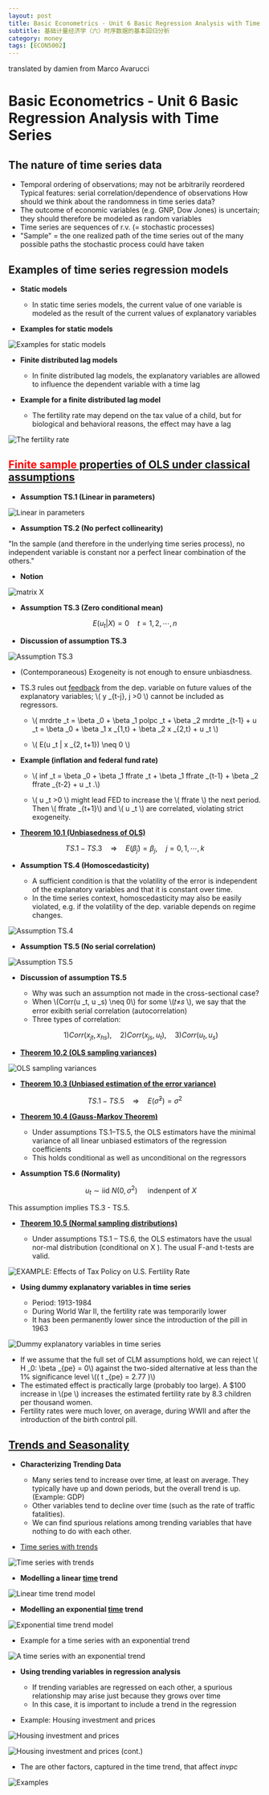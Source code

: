 ```yaml
---
layout: post
title: Basic Econometrics - Unit 6 Basic Regression Analysis with Time Series Data 
subtitle: 基础计量经济学（六）时序数据的基本回归分析
category: money
tags: [ECON5002]
---
```


translated by damien from Marco Avarucci

#  Basic Econometrics - Unit 6 Basic Regression Analysis with Time Series

## The nature of time series data

-   Temporal ordering of observations; may not be arbitrarily reordered
Typical features: serial correlation/dependence of observations
How should we think about the randomness in time series data?
-   The outcome of economic variables (e.g. GNP, Dow Jones) is uncertain; they should therefore be modeled as random variables
-   Time series are sequences of r.v. (= stochastic processes)
-   "Sample" = the one realized path of the time series out of the many possible paths the stochastic process could have taken

##  Examples of time series regression models

-   **Static models**

    -   In static time series models, the current value of one variable is modeled as the result of the current values of explanatory variables

-   **Examples for static models**

![]({{site.url}}/assets/images/2020/ECON5002/staticModel.png "Examples for static models")

-   **Finite distributed lag models**
    -   In finite distributed lag models, the explanatory variables are allowed to influence the dependent variable with a time lag

-   **Example for a finite distributed lag model**
    -   The fertility rate may depend on the tax value of a child, but for biological and behavioral reasons, the effect may have a lag

![]({{site.url}}/assets/images/2020/ECON5002/lagModel.png "The fertility rate")

##   <u><font color=red>Finite sample</font> properties of OLS under classical assumptions</u>

-   **Assumption TS.1 (Linear in parameters)**

![]({{site.url}}/assets/images/2020/ECON5002/linearPara.png "Linear in parameters")

-   **Assumption TS.2 (No perfect collinearity)**

"In the sample (and therefore in the underlying time series process), no independent variable is constant nor a perfect linear combination of the others."

-   **Notion**

![]({{site.url}}/assets/images/2020/ECON5002/matX.png "matrix X")

-   **Assumption TS.3 (Zero conditional mean)**

$$
    E(u _t | X) = 0 \quad t = 1,2, \cdots, n
$$

-   **Discussion of assumption TS.3**

![]({{site.url}}/assets/images/2020/ECON5002/ts3.png "Assumption TS.3")

-   (Contemporaneous) Exogeneity is not enough to ensure unbiasdness.

-   TS.3 rules out <u>feedback</u> from the dep. variable on future values of the explanatory variables; \\( y _{t-j}, j >0 \\) cannot be included as regressors.

    -   \\( mrdrte _t = \beta _0 + \beta _1 polpc _t + \beta _2 mrdrte _{t-1} + u _t = \beta _0 + \beta _1 x _{1,t} + \beta _2 x _{2,t} + u _t \\)

    -   \\( E(u _t | x _{2, t+1}) \neq 0 \\)

- **Example (inflation and federal fund rate)**

    -   \\( inf _t = \beta _0 + \beta _1 ffrate _t + \beta _1 ffrate _{t-1} + \beta _2 ffrate _{t-2} + u _t .\\)

    -   \\( u _t >0 \\) might lead FED to increase the \\( ffrate \\) the next period. Then \\( ffrate _{t+1}\\) and \\( u _t \\)  are correlated, violating strict exogeneity.

- **<u>Theorem 10.1 (Unbiasedness of OLS)</u>**

$$
    TS.1 - TS.3 \quad \Rightarrow \quad E(\hat{\beta} _j) = \beta _j, \quad j = 0,1, \cdots, k
$$

-   **Assumption TS.4 (Homoscedasticity)**


    -   A sufficient condition is that the volatility of the error is independent of the explanatory variables and that it is constant over time.
    -   In the time series context, homoscedasticity may also be easily violated, e.g. if the volatility of the dep. variable depends on regime changes.

![]({{site.url}}/assets/images/2020/ECON5002/ts4.png "Assumption TS.4")

-   **Assumption TS.5 (No serial correlation)**

![]({{site.url}}/assets/images/2020/ECON5002/ts5.png "Assumption TS.5")

-   **Discussion of assumption TS.5**

    -   Why was such an assumption not made in the cross-sectional case?
    -   When \\(Corr(u _t, u _s) \neq 0\\) for some \\(𝑡≠𝑠 \\), we say that the error exibith serial correlation (autocorrelation)
    -   Three types of correlation:

    $$
        1) Corr(x _{jt}, x _{hs}), \quad 
        2) Corr(x _{js}, u _t), \quad
        3) Corr(u _t, u _s)
    $$

-   **<u>Theorem 10.2 (OLS sampling variances)</u>**

![]({{site.url}}/assets/images/2020/ECON5002/olsSampling.png "OLS sampling variances")

-   **<u>Theorem 10.3 (Unbiased estimation of the error variance)</u>**

$$
    TS.1 - TS.5 \quad \Rightarrow \quad E(\hat{\sigma} ^2) = \sigma ^2
$$

-   **<u>Theorem 10.4 (Gauss-Markov Theorem)</u>**
    -   Under assumptions TS.1–TS.5, the OLS estimators have the minimal variance of all linear unbiased estimators of the regression coefficients
    -   This holds conditional as well as unconditional on the regressors

-   **Assumption TS.6 (Normality)</u>**

    $$
        u _t \sim \text{iid} \ N(0, \sigma ^2) \quad \text{ indenpent of } X
    $$

This assumption implies TS.3 - TS.5.

-   **<u>Theorem 10.5 (Normal sampling distributions)</u>**

    -   Under assumptions TS.1 – TS.6, the OLS estimators have the usual nor-mal distribution (conditional on X ). The usual F-and t-tests are valid.

![]({{site.url}}/assets/images/2020/ECON5002/TAXonFertilityRate.png "EXAMPLE: Effects of Tax Policy on U.S. Fertility Rate")

-   **Using dummy explanatory variables in time series**

    -   Period: 1913-1984
    -   During World War II, the fertility rate was temporarily lower
    -   It has been permanently lower since the introduction of the pill in 1963

![]({{site.url}}/assets/images/2020/ECON5002/dummyVarInTS.png "Dummy explanatory variables in time series")

-   If we assume that the full set of CLM assumptions hold, we can reject \\( H _0: \beta _{pe} = 0\\) against the two-sided alternative at less than the 1% significance level \\(( t _{pe} = 2.77 )\\)
-   The estimated effect is practically large (probably too large). A $100 increase in \\(pe \\) increases the estimated fertility rate by 8.3 children per thousand women.
-   Fertility rates were much lover, on average, during WWII and after the introduction of the birth control pill.

## <u>Trends and Seasonality</u>

-   **Characterizing Trending Data**
    -   Many series tend to increase over time, at least on average. They typically have up and down periods, but the overall trend is up. (Example: GDP)
    -   Other variables tend to decline over time (such as the rate of traffic fatalities).
    -   We can find spurious relations among trending variables that have nothing to do with each other.

-   <u>Time series with trends</u>

![]({{site.url}}/assets/images/2020/ECON5002/TStrends.png "Time series with trends")

-   **Modelling a linear <u>time</u> trend**

![]({{site.url}}/assets/images/2020/ECON5002/linearTT.png "Linear time trend model")

-   **Modelling an exponential <u>time</u> trend**

![]({{site.url}}/assets/images/2020/ECON5002/expTT.png "Exponential time trend model")

-   Example for a time series with an exponential trend

![]({{site.url}}/assets/images/2020/ECON5002/TSexpTrend.png "A time series with an exponential trend")

-   **Using trending variables in regression analysis**
    -   If trending variables are regressed on each other, a spurious relationship may arise just because they grows over time
    -   In this case, it is important to include a trend in the regression

-   Example: Housing investment and prices

![]({{site.url}}/assets/images/2020/ECON5002/housingInveAndPri.png "Housing investment and prices")

![]({{site.url}}/assets/images/2020/ECON5002/housingInveAndPri2.png "Housing investment and prices (cont.)")

-   The are other factors, captured in the time trend, that affect
*invpc*

![]({{site.url}}/assets/images/2020/ECON5002/examples.jpg "Examples")

<script type="text/javascript" id="MathJax-script" async
  src="https://cdn.jsdelivr.net/npm/mathjax@3/es5/tex-svg.js">
</script>